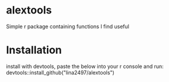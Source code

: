 # alextools
Simple r package containing functions I find useful


# Installation
install with devtools, paste the below into your r console and run:
devtools::install_github("lina2497/alextools")
